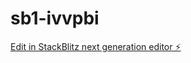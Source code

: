 # sb1-ivvpbi

[Edit in StackBlitz next generation editor ⚡️](https://stackblitz.com/~/github.com/jerrycy/sb1-ivvpbi)